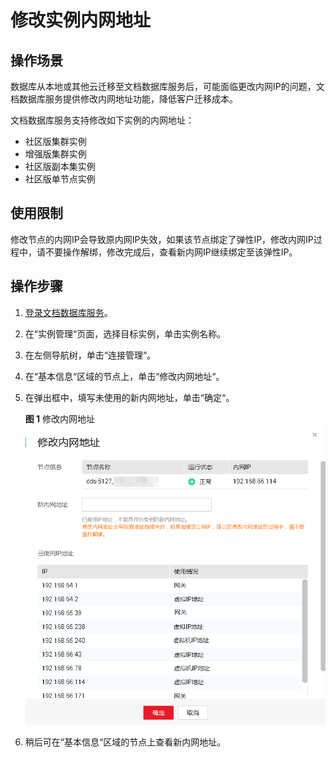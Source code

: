 # 修改实例内网地址<a name="dds_03_0070"></a>

## 操作场景<a name="section34286219201027"></a>

数据库从本地或其他云迁移至文档数据库服务后，可能面临更改内网IP的问题，文档数据库服务提供修改内网地址功能，降低客户迁移成本。

文档数据库服务支持修改如下实例的内网地址：

-   社区版集群实例
-   增强版集群实例
-   社区版副本集实例
-   社区版单节点实例

## 使用限制<a name="section220311241223"></a>

修改节点的内网IP会导致原内网IP失效，如果该节点绑定了弹性IP，修改内网IP过程中，请不要操作解绑，修改完成后，查看新内网IP继续绑定至该弹性IP。

## 操作步骤<a name="section79281543052"></a>

1.  [登录文档数据库服务](https://support.huaweicloud.com/qs-dds/dds_02_0043.html)。
2.  在“实例管理“页面，选择目标实例，单击实例名称。
3.  在左侧导航树，单击“连接管理“。
4.  在“基本信息“区域的节点上，单击“修改内网地址“。
5.  在弹出框中，填写未使用的新内网地址，单击“确定“。

    **图 1**  修改内网地址<a name="fig131361530104918"></a>  
    ![](figures/修改内网地址.png "修改内网地址")

6.  稍后可在“基本信息“区域的节点上查看新内网地址。

